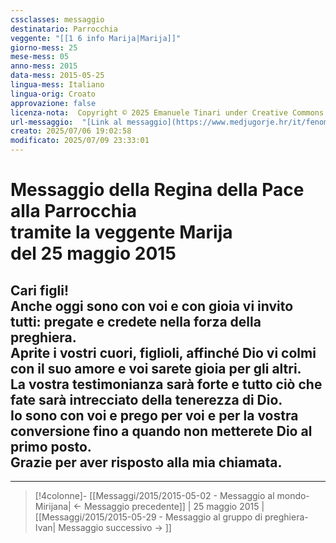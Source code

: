 ```yaml
---
cssclasses: messaggio
destinatario: Parrocchia
veggente: "[[1 6 info Marija|Marija]]"
giorno-mess: 25
mese-mess: 05
anno-mess: 2015
data-mess: 2015-05-25
lingua-mess: Italiano
lingua-orig: Croato
approvazione: false
licenza-nota:  Copyright © 2025 Emanuele Tinari under Creative Commons BY-NC-SA 4.0 https://creativecommons.org/licenses/by-nc-sa/4.0/
url-messaggio:  "[Link al messaggio](https://www.medjugorje.hr/it/fenomeno-di-medjugorje/messaggi-della-madonna/?datum=2015-5-25)"
creato: 2025/07/06 19:02:58
modificato: 2025/07/09 23:33:01
---
```


# Messaggio della Regina della Pace<br>alla Parrocchia<br>tramite la veggente Marija<br>del 25 maggio 2015

## Cari figli!<br>Anche oggi sono con voi e con gioia vi invito tutti: pregate e credete nella forza della preghiera.<br>Aprite i vostri cuori, figlioli, affinché Dio vi colmi con il suo amore e voi sarete gioia per gli altri.<br>La vostra testimonianza sarà forte e tutto ciò che fate sarà intrecciato della tenerezza di Dio.<br>Io sono con voi e prego per voi e per la vostra conversione fino a quando non metterete Dio al primo posto.<br>Grazie per aver risposto alla mia chiamata.

***

> [!4colonne]- [[Messaggi/2015/2015-05-02 - Messaggio al mondo-Mirijana| ← Messaggio precedente]] | 25 maggio 2015 | [[Messaggi/2015/2015-05-29 - Messaggio al gruppo di preghiera-Ivan| Messaggio successivo → ]]
